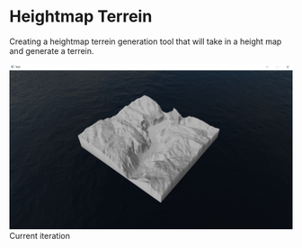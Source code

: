 # Heightmap Terrein

Creating a heightmap terrein generation tool that will take in a height map and generate a terrein.

![](oglhm1.jpg)
Current iteration